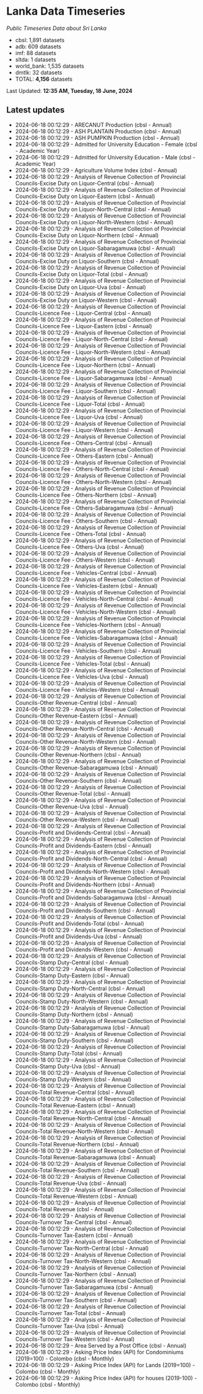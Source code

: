 # Lanka Data Timeseries
*Public Timeseries Data about Sri Lanka*

* cbsl: 1,891 datasets
* adb: 609 datasets
* imf: 88 datasets
* sltda: 1 datasets
* world_bank: 1,535 datasets
* dmtlk: 32 datasets
* TOTAL: **4,156** datasets

Last Updated: **12:35 AM, Tuesday, 18 June, 2024**

## Latest updates

* 2024-06-18 00:12:29 - ARECANUT Production (cbsl - Annual)
* 2024-06-18 00:12:29 - ASH PLANTAIN Production (cbsl - Annual)
* 2024-06-18 00:12:29 - ASH PUMPKIN Production (cbsl - Annual)
* 2024-06-18 00:12:29 - Admitted for University Education - Female (cbsl - Academic Year)
* 2024-06-18 00:12:29 - Admitted for University Education - Male (cbsl - Academic Year)
* 2024-06-18 00:12:29 - Agriculture Volume Index (cbsl - Annual)
* 2024-06-18 00:12:29 - Analysis of Revenue Collection of Provincial Councils-Excise Duty on Liquor-Central (cbsl - Annual)
* 2024-06-18 00:12:29 - Analysis of Revenue Collection of Provincial Councils-Excise Duty on Liquor-Eastern (cbsl - Annual)
* 2024-06-18 00:12:29 - Analysis of Revenue Collection of Provincial Councils-Excise Duty on Liquor-North-Central (cbsl - Annual)
* 2024-06-18 00:12:29 - Analysis of Revenue Collection of Provincial Councils-Excise Duty on Liquor-North-Western (cbsl - Annual)
* 2024-06-18 00:12:29 - Analysis of Revenue Collection of Provincial Councils-Excise Duty on Liquor-Northern (cbsl - Annual)
* 2024-06-18 00:12:29 - Analysis of Revenue Collection of Provincial Councils-Excise Duty on Liquor-Sabaragamuwa (cbsl - Annual)
* 2024-06-18 00:12:29 - Analysis of Revenue Collection of Provincial Councils-Excise Duty on Liquor-Southern (cbsl - Annual)
* 2024-06-18 00:12:29 - Analysis of Revenue Collection of Provincial Councils-Excise Duty on Liquor-Total (cbsl - Annual)
* 2024-06-18 00:12:29 - Analysis of Revenue Collection of Provincial Councils-Excise Duty on Liquor-Uva (cbsl - Annual)
* 2024-06-18 00:12:29 - Analysis of Revenue Collection of Provincial Councils-Excise Duty on Liquor-Western (cbsl - Annual)
* 2024-06-18 00:12:29 - Analysis of Revenue Collection of Provincial Councils-Licence Fee - Liquor-Central (cbsl - Annual)
* 2024-06-18 00:12:29 - Analysis of Revenue Collection of Provincial Councils-Licence Fee - Liquor-Eastern (cbsl - Annual)
* 2024-06-18 00:12:29 - Analysis of Revenue Collection of Provincial Councils-Licence Fee - Liquor-North-Central (cbsl - Annual)
* 2024-06-18 00:12:29 - Analysis of Revenue Collection of Provincial Councils-Licence Fee - Liquor-North-Western (cbsl - Annual)
* 2024-06-18 00:12:29 - Analysis of Revenue Collection of Provincial Councils-Licence Fee - Liquor-Northern (cbsl - Annual)
* 2024-06-18 00:12:29 - Analysis of Revenue Collection of Provincial Councils-Licence Fee - Liquor-Sabaragamuwa (cbsl - Annual)
* 2024-06-18 00:12:29 - Analysis of Revenue Collection of Provincial Councils-Licence Fee - Liquor-Southern (cbsl - Annual)
* 2024-06-18 00:12:29 - Analysis of Revenue Collection of Provincial Councils-Licence Fee - Liquor-Total (cbsl - Annual)
* 2024-06-18 00:12:29 - Analysis of Revenue Collection of Provincial Councils-Licence Fee - Liquor-Uva (cbsl - Annual)
* 2024-06-18 00:12:29 - Analysis of Revenue Collection of Provincial Councils-Licence Fee - Liquor-Western (cbsl - Annual)
* 2024-06-18 00:12:29 - Analysis of Revenue Collection of Provincial Councils-Licence Fee - Others-Central (cbsl - Annual)
* 2024-06-18 00:12:29 - Analysis of Revenue Collection of Provincial Councils-Licence Fee - Others-Eastern (cbsl - Annual)
* 2024-06-18 00:12:29 - Analysis of Revenue Collection of Provincial Councils-Licence Fee - Others-North-Central (cbsl - Annual)
* 2024-06-18 00:12:29 - Analysis of Revenue Collection of Provincial Councils-Licence Fee - Others-North-Western (cbsl - Annual)
* 2024-06-18 00:12:29 - Analysis of Revenue Collection of Provincial Councils-Licence Fee - Others-Northern (cbsl - Annual)
* 2024-06-18 00:12:29 - Analysis of Revenue Collection of Provincial Councils-Licence Fee - Others-Sabaragamuwa (cbsl - Annual)
* 2024-06-18 00:12:29 - Analysis of Revenue Collection of Provincial Councils-Licence Fee - Others-Southern (cbsl - Annual)
* 2024-06-18 00:12:29 - Analysis of Revenue Collection of Provincial Councils-Licence Fee - Others-Total (cbsl - Annual)
* 2024-06-18 00:12:29 - Analysis of Revenue Collection of Provincial Councils-Licence Fee - Others-Uva (cbsl - Annual)
* 2024-06-18 00:12:29 - Analysis of Revenue Collection of Provincial Councils-Licence Fee - Others-Western (cbsl - Annual)
* 2024-06-18 00:12:29 - Analysis of Revenue Collection of Provincial Councils-Licence Fee - Vehicles-Central (cbsl - Annual)
* 2024-06-18 00:12:29 - Analysis of Revenue Collection of Provincial Councils-Licence Fee - Vehicles-Eastern (cbsl - Annual)
* 2024-06-18 00:12:29 - Analysis of Revenue Collection of Provincial Councils-Licence Fee - Vehicles-North-Central (cbsl - Annual)
* 2024-06-18 00:12:29 - Analysis of Revenue Collection of Provincial Councils-Licence Fee - Vehicles-North-Western (cbsl - Annual)
* 2024-06-18 00:12:29 - Analysis of Revenue Collection of Provincial Councils-Licence Fee - Vehicles-Northern (cbsl - Annual)
* 2024-06-18 00:12:29 - Analysis of Revenue Collection of Provincial Councils-Licence Fee - Vehicles-Sabaragamuwa (cbsl - Annual)
* 2024-06-18 00:12:29 - Analysis of Revenue Collection of Provincial Councils-Licence Fee - Vehicles-Southern (cbsl - Annual)
* 2024-06-18 00:12:29 - Analysis of Revenue Collection of Provincial Councils-Licence Fee - Vehicles-Total (cbsl - Annual)
* 2024-06-18 00:12:29 - Analysis of Revenue Collection of Provincial Councils-Licence Fee - Vehicles-Uva (cbsl - Annual)
* 2024-06-18 00:12:29 - Analysis of Revenue Collection of Provincial Councils-Licence Fee - Vehicles-Western (cbsl - Annual)
* 2024-06-18 00:12:29 - Analysis of Revenue Collection of Provincial Councils-Other Revenue-Central (cbsl - Annual)
* 2024-06-18 00:12:29 - Analysis of Revenue Collection of Provincial Councils-Other Revenue-Eastern (cbsl - Annual)
* 2024-06-18 00:12:29 - Analysis of Revenue Collection of Provincial Councils-Other Revenue-North-Central (cbsl - Annual)
* 2024-06-18 00:12:29 - Analysis of Revenue Collection of Provincial Councils-Other Revenue-North-Western (cbsl - Annual)
* 2024-06-18 00:12:29 - Analysis of Revenue Collection of Provincial Councils-Other Revenue-Northern (cbsl - Annual)
* 2024-06-18 00:12:29 - Analysis of Revenue Collection of Provincial Councils-Other Revenue-Sabaragamuwa (cbsl - Annual)
* 2024-06-18 00:12:29 - Analysis of Revenue Collection of Provincial Councils-Other Revenue-Southern (cbsl - Annual)
* 2024-06-18 00:12:29 - Analysis of Revenue Collection of Provincial Councils-Other Revenue-Total (cbsl - Annual)
* 2024-06-18 00:12:29 - Analysis of Revenue Collection of Provincial Councils-Other Revenue-Uva (cbsl - Annual)
* 2024-06-18 00:12:29 - Analysis of Revenue Collection of Provincial Councils-Other Revenue-Western (cbsl - Annual)
* 2024-06-18 00:12:29 - Analysis of Revenue Collection of Provincial Councils-Profit and Dividends-Central (cbsl - Annual)
* 2024-06-18 00:12:29 - Analysis of Revenue Collection of Provincial Councils-Profit and Dividends-Eastern (cbsl - Annual)
* 2024-06-18 00:12:29 - Analysis of Revenue Collection of Provincial Councils-Profit and Dividends-North-Central (cbsl - Annual)
* 2024-06-18 00:12:29 - Analysis of Revenue Collection of Provincial Councils-Profit and Dividends-North-Western (cbsl - Annual)
* 2024-06-18 00:12:29 - Analysis of Revenue Collection of Provincial Councils-Profit and Dividends-Northern (cbsl - Annual)
* 2024-06-18 00:12:29 - Analysis of Revenue Collection of Provincial Councils-Profit and Dividends-Sabaragamuwa (cbsl - Annual)
* 2024-06-18 00:12:29 - Analysis of Revenue Collection of Provincial Councils-Profit and Dividends-Southern (cbsl - Annual)
* 2024-06-18 00:12:29 - Analysis of Revenue Collection of Provincial Councils-Profit and Dividends-Total (cbsl - Annual)
* 2024-06-18 00:12:29 - Analysis of Revenue Collection of Provincial Councils-Profit and Dividends-Uva (cbsl - Annual)
* 2024-06-18 00:12:29 - Analysis of Revenue Collection of Provincial Councils-Profit and Dividends-Western (cbsl - Annual)
* 2024-06-18 00:12:29 - Analysis of Revenue Collection of Provincial Councils-Stamp Duty-Central (cbsl - Annual)
* 2024-06-18 00:12:29 - Analysis of Revenue Collection of Provincial Councils-Stamp Duty-Eastern (cbsl - Annual)
* 2024-06-18 00:12:29 - Analysis of Revenue Collection of Provincial Councils-Stamp Duty-North-Central (cbsl - Annual)
* 2024-06-18 00:12:29 - Analysis of Revenue Collection of Provincial Councils-Stamp Duty-North-Western (cbsl - Annual)
* 2024-06-18 00:12:29 - Analysis of Revenue Collection of Provincial Councils-Stamp Duty-Northern (cbsl - Annual)
* 2024-06-18 00:12:29 - Analysis of Revenue Collection of Provincial Councils-Stamp Duty-Sabaragamuwa (cbsl - Annual)
* 2024-06-18 00:12:29 - Analysis of Revenue Collection of Provincial Councils-Stamp Duty-Southern (cbsl - Annual)
* 2024-06-18 00:12:29 - Analysis of Revenue Collection of Provincial Councils-Stamp Duty-Total (cbsl - Annual)
* 2024-06-18 00:12:29 - Analysis of Revenue Collection of Provincial Councils-Stamp Duty-Uva (cbsl - Annual)
* 2024-06-18 00:12:29 - Analysis of Revenue Collection of Provincial Councils-Stamp Duty-Western (cbsl - Annual)
* 2024-06-18 00:12:29 - Analysis of Revenue Collection of Provincial Councils-Total Revenue-Central (cbsl - Annual)
* 2024-06-18 00:12:29 - Analysis of Revenue Collection of Provincial Councils-Total Revenue-Eastern (cbsl - Annual)
* 2024-06-18 00:12:29 - Analysis of Revenue Collection of Provincial Councils-Total Revenue-North-Central (cbsl - Annual)
* 2024-06-18 00:12:29 - Analysis of Revenue Collection of Provincial Councils-Total Revenue-North-Western (cbsl - Annual)
* 2024-06-18 00:12:29 - Analysis of Revenue Collection of Provincial Councils-Total Revenue-Northern (cbsl - Annual)
* 2024-06-18 00:12:29 - Analysis of Revenue Collection of Provincial Councils-Total Revenue-Sabaragamuwa (cbsl - Annual)
* 2024-06-18 00:12:29 - Analysis of Revenue Collection of Provincial Councils-Total Revenue-Southern (cbsl - Annual)
* 2024-06-18 00:12:29 - Analysis of Revenue Collection of Provincial Councils-Total Revenue-Uva (cbsl - Annual)
* 2024-06-18 00:12:29 - Analysis of Revenue Collection of Provincial Councils-Total Revenue-Western (cbsl - Annual)
* 2024-06-18 00:12:29 - Analysis of Revenue Collection of Provincial Councils-Total Revenue (cbsl - Annual)
* 2024-06-18 00:12:29 - Analysis of Revenue Collection of Provincial Councils-Turnover Tax-Central (cbsl - Annual)
* 2024-06-18 00:12:29 - Analysis of Revenue Collection of Provincial Councils-Turnover Tax-Eastern (cbsl - Annual)
* 2024-06-18 00:12:29 - Analysis of Revenue Collection of Provincial Councils-Turnover Tax-North-Central (cbsl - Annual)
* 2024-06-18 00:12:29 - Analysis of Revenue Collection of Provincial Councils-Turnover Tax-North-Western (cbsl - Annual)
* 2024-06-18 00:12:29 - Analysis of Revenue Collection of Provincial Councils-Turnover Tax-Northern (cbsl - Annual)
* 2024-06-18 00:12:29 - Analysis of Revenue Collection of Provincial Councils-Turnover Tax-Sabaragamuwa (cbsl - Annual)
* 2024-06-18 00:12:29 - Analysis of Revenue Collection of Provincial Councils-Turnover Tax-Southern (cbsl - Annual)
* 2024-06-18 00:12:29 - Analysis of Revenue Collection of Provincial Councils-Turnover Tax-Total (cbsl - Annual)
* 2024-06-18 00:12:29 - Analysis of Revenue Collection of Provincial Councils-Turnover Tax-Uva (cbsl - Annual)
* 2024-06-18 00:12:29 - Analysis of Revenue Collection of Provincial Councils-Turnover Tax-Western (cbsl - Annual)
* 2024-06-18 00:12:29 - Area Served by a Post Office (cbsl - Annual)
* 2024-06-18 00:12:29 - Asking Price Index (API) for Condominiums (2019=100) - Colombo (cbsl - Monthly)
* 2024-06-18 00:12:29 - Asking Price Index (API) for Lands (2019=100) - Colombo (cbsl - Monthly)
* 2024-06-18 00:12:29 - Asking Price Index (API) for houses (2019-100) - Colombo (cbsl - Monthly)